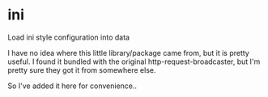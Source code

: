 # ini
Load ini style configuration into data

I have no idea where this little library/package came from, but it is pretty useful. I found it bundled with the original http-request-broadcaster, but I'm pretty sure they got it from somewhere else.

So I've added it here for convenience..
